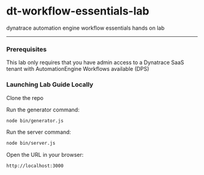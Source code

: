 # dt-workflow-essentials-lab
dynatrace automation engine workflow essentials hands on lab

---

### Prerequisites

This lab only requires that you have admin access to a Dynatrace SaaS tenant with AutomationEngine Workflows available (DPS)

### Launching Lab Guide Locally

Clone the repo

Run the generator command:
```sh
node bin/generator.js
```

Run the server command:
```sh
node bin/server.js
```

Open the URL in your browser:
```text
http://localhost:3000
```